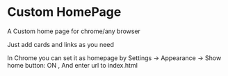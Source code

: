 # Custom HomePage

A Custom home page for chrome/any browser

Just add cards and links as you need

In Chrome you can set it as homepage by Settings -> Appearance -> Show home button: ON , And enter url to index.html
